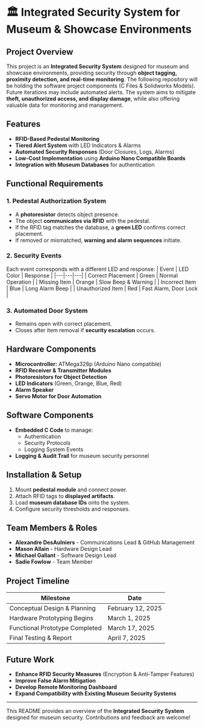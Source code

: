 # 🏛️ Integrated Security System for Museum & Showcase Environments 

## Project Overview
This project is an **Integrated Security System** designed for museum and showcase environments, providing security through **object tagging, proximity detection, and real-time monitoring**. The following repository will be holding the software project components (C Files & Solidworks Models). Future iterations may include automated alerts. The system aims to mitigate **theft, unauthorized access, and display damage**, while also offering valuable data for monitoring and management.

## Features
- **RFID-Based Pedestal Monitoring**
- **Tiered Alert System** with LED Indicators & Alarms
- **Automated Security Responses** (Door Closures, Logs, Alarms)
- **Low-Cost Implementation** using **Arduino Nano Compatible Boards**
- **Integration with Museum Databases** for authentication

## Functional Requirements
### 1. Pedestal Authorization System
- A **photoresistor** detects object presence.
- The object **communicates via RFID** with the pedestal.
- If the RFID tag matches the database, a **green LED** confirms correct placement.
- If removed or mismatched, **warning and alarm sequences** initiate.

### 2. Security Events
Each event corresponds with a different LED and response:
| Event | LED Color | Response |
|---|---|---|
| Correct Placement | Green | Normal Operation |
| Missing Item | Orange | Slow Beep & Warning |
| Incorrect Item | Blue | Long Alarm Beep |
| Unauthorized Item | Red | Fast Alarm, Door Lock |

### 3. Automated Door System
- Remains open with correct placement.
- Closes after item removal if **security escalation** occurs.

## Hardware Components
- **Microcontroller:** ATMega328p (Arduino Nano compatible)
- **RFID Receiver & Transmitter Modules**
- **Photoresistors for Object Detection**
- **LED Indicators** (Green, Orange, Blue, Red)
- **Alarm Speaker**
- **Servo Motor for Door Automation**

## Software Components
- **Embedded C Code** to manage:
  - Authentication
  - Security Protocols
  - Logging System Events
- **Logging & Audit Trail** for museum security personnel

## Installation & Setup
1. Mount **pedestal module** and connect power.
2. Attach RFID tags to **displayed artifacts**.
3. Load **museum database IDs** onto the system.
4. Configure security thresholds and responses.

## Team Members & Roles
- **Alexandre DesAulniers** - Communications Lead & GitHub Management
- **Mason Allain** - Hardware Design Lead
- **Michael Gallant** - Software Design Lead
- **Sadie Fowlow** - Team Member

## Project Timeline
| Milestone | Date |
|---|---|
| Conceptual Design & Planning | February 12, 2025 |
| Hardware Prototyping Begins | March 1, 2025 |
| Functional Prototype Completed | March 17, 2025 |
| Final Testing & Report | April 7, 2025 |

## Future Work
- **Enhance RFID Security Measures** (Encryption & Anti-Tamper Features)
- **Improve False Alarm Mitigation**
- **Develop Remote Monitoring Dashboard**
- **Expand Compatibility with Existing Museum Security Systems**

---
This README provides an overview of the **Integrated Security System** designed for museum security. Contributions and feedback are welcome!

